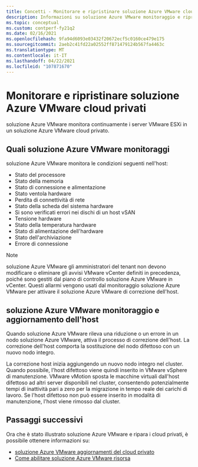 ```yaml
---
title: Concetti - Monitorare e ripristinare soluzione Azure VMware cloud privati
description: Informazioni su soluzione Azure VMware monitoraggio e ripristino VMware ESXi server in un soluzione Azure VMware cloud privato.
ms.topic: conceptual
ms.custom: contperf-fy21q2
ms.date: 02/16/2021
ms.openlocfilehash: 9fa94d6093e03432f20672ecf5c0160ce479e175
ms.sourcegitcommit: 2aeb2c41fd22a02552ff871479124b567fa4463c
ms.translationtype: MT
ms.contentlocale: it-IT
ms.lasthandoff: 04/22/2021
ms.locfileid: "107871670"
---
```

# <a name="monitor-and-repair-azure-vmware-solution-private-clouds"></a>Monitorare e ripristinare soluzione Azure VMware cloud privati

soluzione Azure VMware monitora continuamente i server VMware ESXi in un soluzione Azure VMware cloud privato. 

## <a name="what-azure-vmware-solution-monitors"></a>Quali soluzione Azure VMware monitoraggi

soluzione Azure VMware monitora le condizioni seguenti nell'host:  

- Stato del processore 
- Stato della memoria 
- Stato di connessione e alimentazione 
- Stato ventola hardware 
- Perdita di connettività di rete 
- Stato della scheda del sistema hardware 
- Si sono verificati errori nei dischi di un host vSAN 
- Tensione hardware 
- Stato della temperatura hardware 
- Stato di alimentazione dell'hardware 
- Stato dell'archiviazione 
- Errore di connessione 

> [!NOTE]
> soluzione Azure VMware gli amministratori del tenant non devono modificare o eliminare gli avvisi VMware vCenter definiti in precedenza, poiché sono gestiti dal piano di controllo soluzione Azure VMware in vCenter. Questi allarmi vengono usati dal monitoraggio soluzione Azure VMware per attivare il soluzione Azure VMware di correzione dell'host.

## <a name="azure-vmware-solution-host-remediation"></a>soluzione Azure VMware monitoraggio e aggiornamento dell'host  

Quando soluzione Azure VMware rileva una riduzione o un errore in un nodo soluzione Azure VMware, attiva il processo di correzione dell'host. La correzione dell'host comporta la sostituzione del nodo difettoso con un nuovo nodo integro.  

La correzione host inizia aggiungendo un nuovo nodo integro nel cluster. Quando possibile, l'host difettoso viene quindi inserito in VMware vSphere di manutenzione. VMware vMotion sposta le macchine virtuali dall'host difettoso ad altri server disponibili nel cluster, consentendo potenzialmente tempi di inattività pari a zero per la migrazione in tempo reale dei carichi di lavoro. Se l'host difettoso non può essere inserito in modalità di manutenzione, l'host viene rimosso dal cluster.

## <a name="next-steps"></a>Passaggi successivi

Ora che è stato illustrato soluzione Azure VMware e ripara i cloud privati, è possibile ottenere informazioni su:

- [soluzione Azure VMware aggiornamenti del cloud privato](concepts-upgrades.md)
- [Come abilitare soluzione Azure VMware risorsa](enable-azure-vmware-solution.md)
